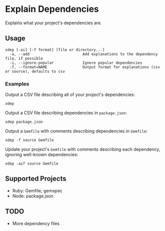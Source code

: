 # Explain Dependencies

Explains what your project's dependencies are.

## Usage

    xdep [-ai] [-f format] [file or directory...]
      -a, --add                        Add explanations to the dependency file, if possible
      -i, --ignore-popular             Ignore popular dependencies
      -f, --format=NAME                Output format for explanations (csv or source), defaults to csv

### Examples

Output a CSV file describing all of your project's dependencies:

    xdep

Output a CSV file describing dependencies in `package.json`:

    xdep package.json

Output a `Gemfile` with comments describing dependencies in `Gemfile`:

    xdep -f source Gemfile

Update your project's `Gemfile` with comments describing each
dependency, ignoring well-known dependencies:

    xdep -aif source Gemfile

## Supported Projects

* Ruby: Gemfile, gemspec
* Node: package.json

## TODO

* More dependency files
